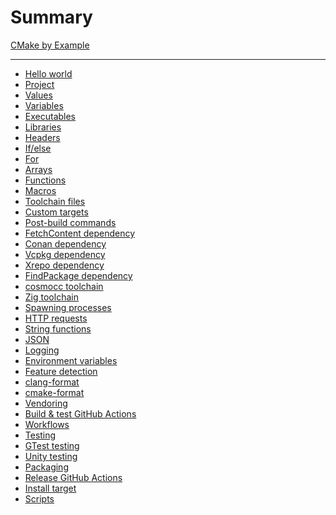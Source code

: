# Summary

[CMake by Example](index.md)

---

- [Hello world](hello-world.md)
- [Project]()
- [Values]()
- [Variables]()
- [Executables]()
- [Libraries]()
- [Headers]()
- [If/else]()
- [For]()
- [Arrays]()
- [Functions]()
- [Macros]()
- [Toolchain files]()
- [Custom targets]()
- [Post-build commands]()
- [FetchContent dependency]()
- [Conan dependency]()
- [Vcpkg dependency]()
- [Xrepo dependency]()
- [FindPackage dependency]()
- [cosmocc toolchain]()
- [Zig toolchain]()
- [Spawning processes]()
- [HTTP requests]()
- [String functions]()
- [JSON]()
- [Logging]()
- [Environment variables]()
- [Feature detection]()
- [clang-format]()
- [cmake-format]()
- [Vendoring]()
- [Build & test GitHub Actions]()
- [Workflows]()
- [Testing]()
- [GTest testing]()
- [Unity testing]()
- [Packaging]()
- [Release GitHub Actions]()
- [Install target]()
- [Scripts]()